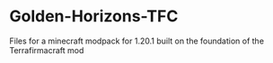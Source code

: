 # Golden-Horizons-TFC
Files for a minecraft modpack for 1.20.1 built on the foundation of the Terrafirmacraft mod
